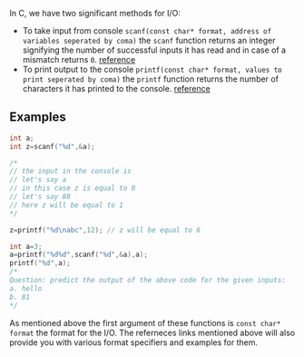 In C, we have two significant methods for I/O:

- To take input from console
    `scanf(const char* format, address of variables seperated by coma)`
	the `scanf` function returns an integer signifying the number of successful inputs it has read and in case of a mismatch returns `0`.
	[reference](https://en.cppreference.com/w/c/io/fscanf)
- To print output to the console
    `printf(const char* format, values to print seperated by coma)`
    the `printf` function returns the number of characters it has printed to the console.
    [reference](https://en.cppreference.com/w/c/io/fprintf)

## Examples
```c
int a;
int z=scanf("%d",&a);

/*
// the input in the console is 
// let's say a
// in this case z is equal to 0
// let's say 88
// here z will be equal to 1
*/

z=printf("%d\nabc",12); // z will be equal to 6
```

```c
int a=3;
a=printf("%d%d",scanf("%d",&a),a);
printf("%d",a);
/*
Question: predict the output of the above code for the given inputs:
a. hello
b. 81
*/
```

As mentioned above the first argument of these functions is `const char* format` the format for the I/O. The referneces links mentioned above will also provide you with various format specifiers and examples for them.